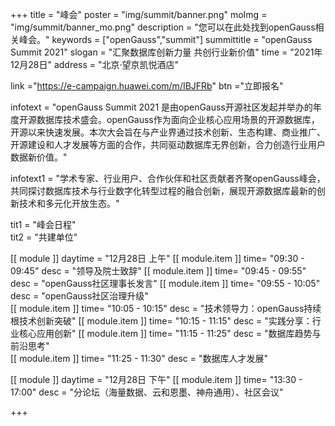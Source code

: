 +++
title = "峰会"
poster = "img/summit/banner.png"
moImg = "img/summit/banner_mo.png"
description = "您可以在此处找到openGauss相关峰会。"
keywords = ["openGauss","summit"]
summittitle = "openGauss Summit 2021"
slogan = "汇聚数据库创新力量 共创行业新价值"
time = "2021年12月28日"
address = "北京·望京凯悦酒店"

link ="https://e-campaign.huawei.com/m/IBJFRb"
btn ="立即报名"

infotext = "openGauss Summit 2021 是由openGauss开源社区发起并举办的年度开源数据库技术盛会。openGauss作为面向企业核心应用场景的开源数据库，开源以来快速发展。本次大会旨在与产业界通过技术创新、生态构建、商业推广、开源建设和人才发展等方面的合作，共同驱动数据库无界创新，合力创造行业用户数据新价值。"

infotext1 = "学术专家、行业用户、合作伙伴和社区贡献者齐聚openGauss峰会，共同探讨数据库技术与行业数字化转型过程的融合创新，展现开源数据库最新的创新技术和多元化开放生态。"

tit1 = "峰会日程"  
tit2 = "共建单位"   


   
[[ module ]] 
    daytime = "12月28日 上午"
    [[ module.item ]]
        time= "09:30 - 09:45"
        desc = "领导及院士致辞"
    [[ module.item ]]
        time= "09:45 - 09:55"
        desc = "openGauss社区理事长发言"
    [[ module.item ]]
        time= "09:55 - 10:05"
        desc = "openGauss社区治理升级"    
    [[ module.item ]]
        time= "10:05 - 10:15"
        desc = "技术领导力：openGauss持续根技术创新突破"
    [[ module.item ]]
        time= "10:15 - 11:15"
        desc = "实践分享：行业核心应用创新"
    [[ module.item ]]
        time= "11:15 - 11:25"
        desc = "数据库趋势与前沿思考"    
    [[ module.item ]]
        time= "11:25 - 11:30"
        desc = "数据库人才发展"    

[[ module ]] 
    daytime = "12月28日 下午"
    [[ module.item ]]
        time= "13:30 - 17:00"
        desc = "分论坛（海量数据、云和恩墨、神舟通用）、社区会议"
  
+++